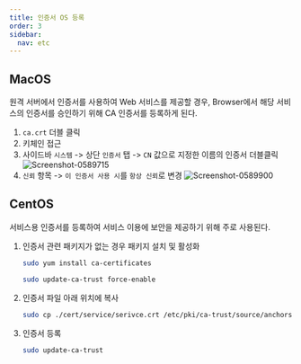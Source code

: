 ```yaml
---
title: 인증서 OS 등록
order: 3
sidebar:
  nav: etc
---
```


## MacOS

원격 서버에서 인증서를 사용하여 Web 서비스를 제공할 경우, Browser에서 해당 서비스의 인증서를 승인하기 위해 CA 인증서를 등록하게 된다.

1. `ca.crt` 더블 클릭
2. 키체인 접근
3. 사이드바 `시스템` -> 상단 `인증서` 탭 -> `CN` 값으로 지정한 이름의 인증서 더블클릭 ![Screenshot-0589715](https://hognod.synology.me:5543/2023/05/08/Screenshot-0589715.png)
4. `신뢰` 항목 -> `이 인증서 사용 시`를 `항상 신뢰`로 변경 ![Screenshot-0589900](https://hognod.synology.me:5543/2023/05/08/Screenshot-0589900.png)

## CentOS

서비스용 인증서를 등록하여 서비스 이용에 보안을 제공하기 위해 주로 사용된다.

1. 인증서 관련 패키지가 없는 경우 패키지 설치 및 활성화

   ```bash
   sudo yum install ca-certificates
   ```

   ```bash
   sudo update-ca-trust force-enable
   ```



2. 인증서 파일 아래 위치에 복사

   ```bash
   sudo cp ./cert/service/serivce.crt /etc/pki/ca-trust/source/anchors/
   ```



3. 인증서 등록

   ```bash
   sudo update-ca-trust
   ```

   
